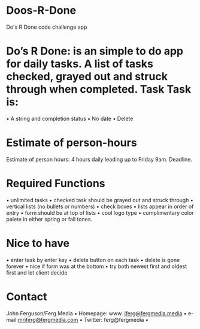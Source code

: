 Doos-R-Done
===========

Do's R Done code challenge app

 Do’s R Done:  is an simple to do app for daily tasks. A list of tasks checked, grayed out and struck through when completed.
Task
Task is:
==============
•	A string and completion status
•	No date
•	Delete

Estimate of person-hours
==================
Estimate of person hours:
4 hours daily leading up to Friday 9am. Deadline.

Required Functions
====================
•	unlimited tasks
•	checked task should be grayed out and struck through
•	vertical lists (no bullets or numbers)
•	check boxes
•	lists appear in order of entry
•	form should be at top of lists
•	cool logo type
•	complimentary color palete in either spring or fall tones.

Nice to have
=====================
•	enter task by enter key
•	delete button on each task
•	delete is gone forever
•	nice if form was at the bottom
•	try both newest first and oldest first and let client decide

Contact
=======================
John Ferguson/Ferg Media
•	Homepage: www. jferg@fergmedia.media
•	e-mail:mrjferg@fergmedia.com
•	Twitter: ferg@fergmedia
•	

